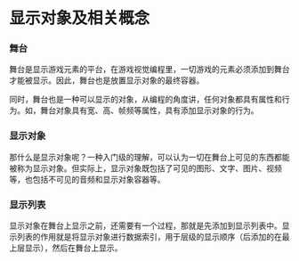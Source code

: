 # 显示对象及相关概念

### 舞台

​        舞台是显示游戏元素的平台，在游戏视觉编程里，一切游戏的元素必须添加到舞台才能被显示。因此，舞台也是放置显示对象的最终容器。

​        同时，舞台也是一种可以显示的对象，从编程的角度讲，任何对象都具有属性和行为。如，舞台对象具有宽、高、帧频等属性，具有添加显示对象的行为。



### 显示对象

​        那什么是显示对象呢？一种入门级的理解，可以认为一切在舞台上可见的东西都能被称为显示对象。但实际上，显示对象既包括了可见的图形、文字、图片、视频等，也包括不可见的音频和显示对象容器等。



### 显示列表

​        显示对象在舞台上显示之前，还需要有一个过程，那就是先添加到显示列表中。显示列表的作用就是将显示对象进行数据索引，用于层级的显示顺序（后添加的在最上层显示），然后在舞台上显示。